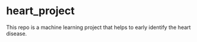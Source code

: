 # heart_project
This repo is a machine learning project that helps to early identify the heart disease. 
